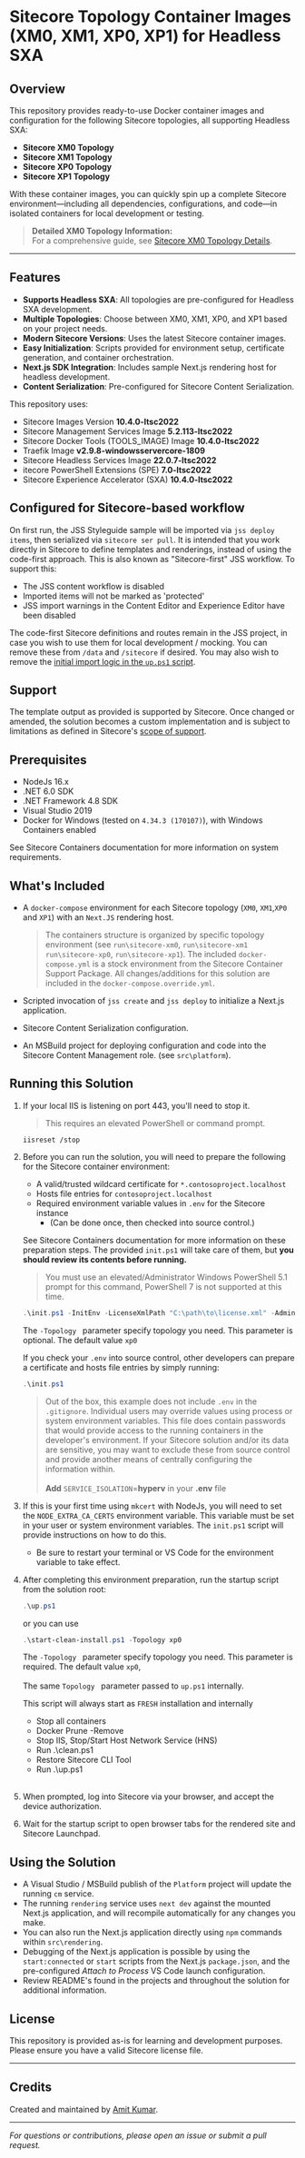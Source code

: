 # Sitecore Topology Container Images (XM0, XM1, XP0, XP1) for Headless SXA

## Overview

This repository provides ready-to-use Docker container images and configuration for the following Sitecore topologies, all supporting Headless SXA:

- **Sitecore XM0 Topology**
- **Sitecore XM1 Topology**
- **Sitecore XP0 Topology**
- **Sitecore XP1 Topology**

With these container images, you can quickly spin up a complete Sitecore environment—including all dependencies, configurations, and code—in isolated containers for local development or testing.

> **Detailed XM0 Topology Information:**  
> For a comprehensive guide, see [Sitecore XM0 Topology Details](https://amitkumarmca04.blogspot.com/2023/08/sitecore-xm0-topology.html).

---

## Features

- **Supports Headless SXA**: All topologies are pre-configured for Headless SXA development.
- **Multiple Topologies**: Choose between XM0, XM1, XP0, and XP1 based on your project needs.
- **Modern Sitecore Versions**: Uses the latest Sitecore container images.
- **Easy Initialization**: Scripts provided for environment setup, certificate generation, and container orchestration.
- **Next.js SDK Integration**: Includes sample Next.js rendering host for headless development.
- **Content Serialization**: Pre-configured for Sitecore Content Serialization.

This repository uses:

* Sitecore Images Version <strong>10.4.0-ltsc2022</strong>
* Sitecore Management Services Image <strong>5.2.113-ltsc2022</strong>
* Sitecore Docker Tools (TOOLS_IMAGE) Image <strong>10.4.0-ltsc2022</strong>
* Traefik Image <strong>v2.9.8-windowsservercore-1809</strong>
* Sitecore Headless Services Image <strong>22.0.7-ltsc2022</strong>
* itecore PowerShell Extensions (SPE) <strong>7.0-ltsc2022</strong>
* Sitecore Experience Accelerator (SXA) <strong>10.4.0-ltsc2022</strong>

## Configured for Sitecore-based workflow
On first run, the JSS Styleguide sample will be imported via `jss deploy items`, then serialized via `sitecore ser pull`. It is intended that you work directly in Sitecore to define templates and renderings, instead of using the code-first approach. This is also known as "Sitecore-first" JSS workflow. To support this:

* The JSS content workflow is disabled
* Imported items will not be marked as 'protected'
* JSS import warnings in the Content Editor and Experience Editor have been disabled

The code-first Sitecore definitions and routes remain in the JSS project, in case you wish to use them for local development / mocking. You can remove these from `/data` and `/sitecore` if desired. You may also wish to remove the [initial import logic in the `up.ps1` script](./up.ps1#L44).


## Support
The template output as provided is supported by Sitecore. Once changed or amended,
the solution becomes a custom implementation and is subject to limitations as
defined in Sitecore's [scope of support](https://kb.sitecore.net/articles/463549#ScopeOfSupport).

## Prerequisites
* NodeJs 16.x
* .NET 6.0 SDK
* .NET Framework 4.8 SDK
* Visual Studio 2019
* Docker for Windows (tested on `4.34.3 (170107)`), with Windows Containers enabled

See Sitecore Containers documentation for more information on system requirements.

## What's Included
* A `docker-compose` environment for each Sitecore topology (`XM0`, `XM1`,`XP0` and `XP1`)
  with an `Next.JS` rendering host.
  > The containers structure is organized by specific topology environment (see `run\sitecore-xm0`, `run\sitecore-xm1` `run\sitecore-xp0`, `run\sitecore-xp1`).
  > The included `docker-compose.yml` is a stock environment from the Sitecore
  > Container Support Package. All changes/additions for this solution are included
  > in the `docker-compose.override.yml`.

* Scripted invocation of `jss create` and `jss deploy` to initialize a
  Next.js application.
* Sitecore Content Serialization configuration.
* An MSBuild project for deploying configuration and code into
  the Sitecore Content Management role. (see `src\platform`).

## Running this Solution
1. If your local IIS is listening on port 443, you'll need to stop it.
   > This requires an elevated PowerShell or command prompt.
   ```
   iisreset /stop
   ```

1. Before you can run the solution, you will need to prepare the following
   for the Sitecore container environment:
   * A valid/trusted wildcard certificate for `*.contosoproject.localhost`
   * Hosts file entries for `contosoproject.localhost`
   * Required environment variable values in `.env` for the Sitecore instance
     * (Can be done once, then checked into source control.)

   See Sitecore Containers documentation for more information on these
   preparation steps. The provided `init.ps1` will take care of them,
   but **you should review its contents before running.**

   > You must use an elevated/Administrator Windows PowerShell 5.1 prompt for
   > this command, PowerShell 7 is not supported at this time.

    ```ps1
    .\init.ps1 -InitEnv -LicenseXmlPath "C:\path\to\license.xml" -AdminPassword "DesiredAdminPassword" -Topology xp0
    ```
    The ```-Topology ``` parameter specify topology you need. This parameter is optional. The default value ```xp0```

    If you check your `.env` into source control, other developers
    can prepare a certificate and hosts file entries by simply running:

    ```ps1
    .\init.ps1
    ```

    > Out of the box, this example does not include `.env` in the `.gitignore`.
    > Individual users may override values using process or system environment variables.
    > This file does contain passwords that would provide access to the running containers
    > in the developer's environment. If your Sitecore solution and/or its data are sensitive,
    > you may want to exclude these from source control and provide another
    > means of centrally configuring the information within. 
    > <br/><br/> **Add** `SERVICE_ISOLATION`=**hyperv** in your **.env** file

1. If this is your first time using `mkcert` with NodeJs, you will
   need to set the `NODE_EXTRA_CA_CERTS` environment variable. This variable
   must be set in your user or system environment variables. The `init.ps1`
   script will provide instructions on how to do this.
    * Be sure to restart your terminal or VS Code for the environment variable
      to take effect.

1. After completing this environment preparation, run the startup script
   from the solution root:
    ```ps1
    .\up.ps1
    ```
     or you can use
    ```ps1
    .\start-clean-install.ps1 -Topology xp0
    ```
    The ```-Topology ``` parameter specify topology you need. This parameter is required. The default value ```xp0```, <br/><br/>The same ```Topology ``` parameter passed to `up.ps1` internally. 

    This script will always start as `FRESH` installation and internally
     * Stop all containers
     * Docker Prune -Remove 
     * Stop IIS, Stop/Start Host Network Service (HNS) 
     * Run .\clean.ps1 
     * Restore Sitecore CLI Tool 
     * Run .\up.ps1 <br/><br/>


1. When prompted, log into Sitecore via your browser, and
   accept the device authorization.

1. Wait for the startup script to open browser tabs for the rendered site
   and Sitecore Launchpad.

## Using the Solution
* A Visual Studio / MSBuild publish of the `Platform` project will update the running `cm` service.
* The running `rendering` service uses `next dev` against the mounted Next.js application, and will recompile automatically for any changes you make.
* You can also run the Next.js application directly using `npm` commands within `src\rendering`.
* Debugging of the Next.js application is possible by using the `start:connected` or `start` scripts from the Next.js `package.json`, and the pre-configured *Attach to Process* VS Code launch configuration.
* Review README's found in the projects and throughout the solution for additional information.

## License

This repository is provided as-is for learning and development purposes. Please ensure you have a valid Sitecore license file.

---

## Credits

Created and maintained by [Amit Kumar](https://www.youtube.com/@AmitKumar-Info?sub_confirmation=1).

---

*For questions or contributions, please open an issue or submit a pull request.*